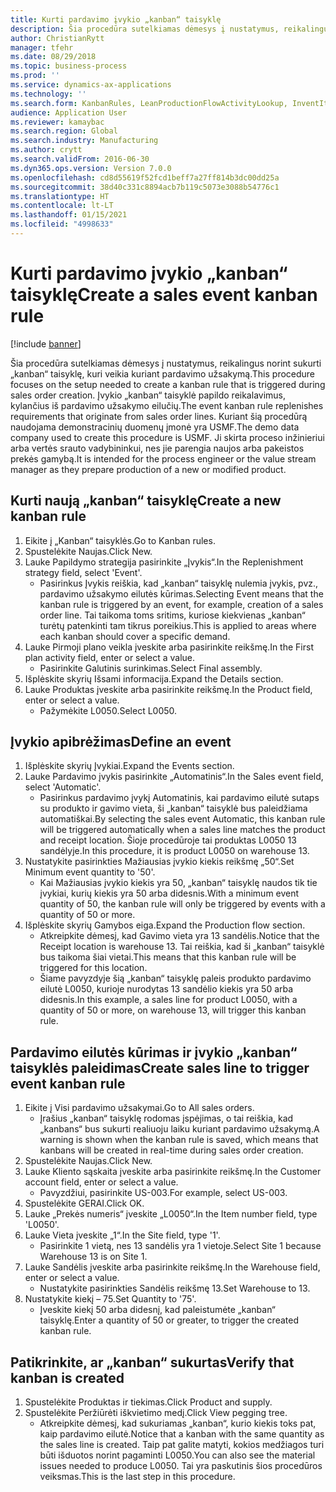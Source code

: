 ```yaml
---
title: Kurti pardavimo įvykio „kanban“ taisyklę
description: Šia procedūra sutelkiamas dėmesys į nustatymus, reikalingus norint sukurti „kanban“ taisyklę, kuri veikia kuriant pardavimo užsakymą.
author: ChristianRytt
manager: tfehr
ms.date: 08/29/2018
ms.topic: business-process
ms.prod: ''
ms.service: dynamics-ax-applications
ms.technology: ''
ms.search.form: KanbanRules, LeanProductionFlowActivityLookup, InventItemIdLookupSimple, SalesTableListPage, SalesCreateOrder, SalesTable, LeanPeggingTree
audience: Application User
ms.reviewer: kamaybac
ms.search.region: Global
ms.search.industry: Manufacturing
ms.author: crytt
ms.search.validFrom: 2016-06-30
ms.dyn365.ops.version: Version 7.0.0
ms.openlocfilehash: cd8d55619f52fcd1beff7a27ff814b3dc00dd25a
ms.sourcegitcommit: 38d40c331c8894acb7b119c5073e3088b54776c1
ms.translationtype: HT
ms.contentlocale: lt-LT
ms.lasthandoff: 01/15/2021
ms.locfileid: "4998633"
---
```

# <a name="create-a-sales-event-kanban-rule"></a><span data-ttu-id="c5e17-103">Kurti pardavimo įvykio „kanban“ taisyklę</span><span class="sxs-lookup"><span data-stu-id="c5e17-103">Create a sales event kanban rule</span></span>

[!include [banner](../../includes/banner.md)]

<span data-ttu-id="c5e17-104">Šia procedūra sutelkiamas dėmesys į nustatymus, reikalingus norint sukurti „kanban“ taisyklę, kuri veikia kuriant pardavimo užsakymą.</span><span class="sxs-lookup"><span data-stu-id="c5e17-104">This procedure focuses on the setup needed to create a kanban rule that is triggered during sales order creation.</span></span> <span data-ttu-id="c5e17-105">Įvykio „kanban“ taisyklė papildo reikalavimus, kylančius iš pardavimo užsakymo eilučių.</span><span class="sxs-lookup"><span data-stu-id="c5e17-105">The event kanban rule replenishes requirements that originate from sales order lines.</span></span> <span data-ttu-id="c5e17-106">Kuriant šią procedūrą naudojama demonstracinių duomenų įmonė yra USMF.</span><span class="sxs-lookup"><span data-stu-id="c5e17-106">The demo data company used to create this procedure is USMF.</span></span> <span data-ttu-id="c5e17-107">Ji skirta proceso inžinieriui arba vertės srauto vadybininkui, nes jie parengia naujos arba pakeistos prekės gamybą.</span><span class="sxs-lookup"><span data-stu-id="c5e17-107">It is intended for the process engineer or the value stream manager as they prepare production of a new or modified product.</span></span>




## <a name="create-a-new-kanban-rule"></a><span data-ttu-id="c5e17-108">Kurti naują „kanban“ taisyklę</span><span class="sxs-lookup"><span data-stu-id="c5e17-108">Create a new kanban rule</span></span>
1. <span data-ttu-id="c5e17-109">Eikite į „Kanban“ taisyklės.</span><span class="sxs-lookup"><span data-stu-id="c5e17-109">Go to Kanban rules.</span></span>
2. <span data-ttu-id="c5e17-110">Spustelėkite Naujas.</span><span class="sxs-lookup"><span data-stu-id="c5e17-110">Click New.</span></span>
3. <span data-ttu-id="c5e17-111">Lauke Papildymo strategija pasirinkite „Įvykis“.</span><span class="sxs-lookup"><span data-stu-id="c5e17-111">In the Replenishment strategy field, select 'Event'.</span></span>
    * <span data-ttu-id="c5e17-112">Pasirinkus Įvykis reiškia, kad „kanban“ taisyklę nulemia įvykis, pvz., pardavimo užsakymo eilutės kūrimas.</span><span class="sxs-lookup"><span data-stu-id="c5e17-112">Selecting Event means that the kanban rule is triggered by an event, for example, creation of a sales order line.</span></span>   <span data-ttu-id="c5e17-113">Tai taikoma toms sritims, kuriose kiekvienas „kanban“ turėtų patenkinti tam tikrus poreikius.</span><span class="sxs-lookup"><span data-stu-id="c5e17-113">This is applied to areas where each kanban should cover a specific demand.</span></span>  
4. <span data-ttu-id="c5e17-114">Lauke Pirmoji plano veikla įveskite arba pasirinkite reikšmę.</span><span class="sxs-lookup"><span data-stu-id="c5e17-114">In the First plan activity field, enter or select a value.</span></span>
    * <span data-ttu-id="c5e17-115">Pasirinkite Galutinis surinkimas.</span><span class="sxs-lookup"><span data-stu-id="c5e17-115">Select Final assembly.</span></span>  
5. <span data-ttu-id="c5e17-116">Išplėskite skyrių Išsami informacija.</span><span class="sxs-lookup"><span data-stu-id="c5e17-116">Expand the Details section.</span></span>
6. <span data-ttu-id="c5e17-117">Lauke Produktas įveskite arba pasirinkite reikšmę.</span><span class="sxs-lookup"><span data-stu-id="c5e17-117">In the Product field, enter or select a value.</span></span>
    * <span data-ttu-id="c5e17-118">Pažymėkite L0050.</span><span class="sxs-lookup"><span data-stu-id="c5e17-118">Select L0050.</span></span>  

## <a name="define-an-event"></a><span data-ttu-id="c5e17-119">Įvykio apibrėžimas</span><span class="sxs-lookup"><span data-stu-id="c5e17-119">Define an event</span></span>
1. <span data-ttu-id="c5e17-120">Išplėskite skyrių Įvykiai.</span><span class="sxs-lookup"><span data-stu-id="c5e17-120">Expand the Events section.</span></span>
2. <span data-ttu-id="c5e17-121">Lauke Pardavimo įvykis pasirinkite „Automatinis“.</span><span class="sxs-lookup"><span data-stu-id="c5e17-121">In the Sales event field, select 'Automatic'.</span></span>
    * <span data-ttu-id="c5e17-122">Pasirinkus pardavimo įvykį Automatinis, kai pardavimo eilutė sutaps su produkto ir gavimo vieta, ši „kanban“ taisyklė bus paleidžiama automatiškai.</span><span class="sxs-lookup"><span data-stu-id="c5e17-122">By selecting the sales event Automatic, this kanban rule will be triggered automatically when a sales line matches the product and receipt location.</span></span> <span data-ttu-id="c5e17-123">Šioje procedūroje tai produktas L0050 13 sandėlyje.</span><span class="sxs-lookup"><span data-stu-id="c5e17-123">In this procedure, it is product L0050 on warehouse 13.</span></span>  
3. <span data-ttu-id="c5e17-124">Nustatykite pasirinkties Mažiausias įvykio kiekis reikšmę „50“.</span><span class="sxs-lookup"><span data-stu-id="c5e17-124">Set Minimum event quantity to '50'.</span></span>
    * <span data-ttu-id="c5e17-125">Kai Mažiausias įvykio kiekis yra 50, „kanban“ taisyklę naudos tik tie įvykiai, kurių kiekis yra 50 arba didesnis.</span><span class="sxs-lookup"><span data-stu-id="c5e17-125">With a minimum event quantity of 50, the kanban rule will only be triggered by events with a quantity of 50 or more.</span></span>  
4. <span data-ttu-id="c5e17-126">Išplėskite skyrių Gamybos eiga.</span><span class="sxs-lookup"><span data-stu-id="c5e17-126">Expand the Production flow section.</span></span>
    * <span data-ttu-id="c5e17-127">Atkreipkite dėmesį, kad Gavimo vieta yra 13 sandėlis.</span><span class="sxs-lookup"><span data-stu-id="c5e17-127">Notice that the Receipt location is warehouse 13.</span></span> <span data-ttu-id="c5e17-128">Tai reiškia, kad ši „kanban“ taisyklė bus taikoma šiai vietai.</span><span class="sxs-lookup"><span data-stu-id="c5e17-128">This means that this kanban rule will be triggered for this location.</span></span>  
    * <span data-ttu-id="c5e17-129">Šiame pavyzdyje šią „kanban“ taisyklę paleis produkto pardavimo eilutė L0050, kurioje nurodytas 13 sandėlio kiekis yra 50 arba didesnis.</span><span class="sxs-lookup"><span data-stu-id="c5e17-129">In this example, a sales line for product L0050, with a quantity of 50 or more, on warehouse 13, will trigger this kanban rule.</span></span>  

## <a name="create-sales-line-to-trigger-event-kanban-rule"></a><span data-ttu-id="c5e17-130">Pardavimo eilutės kūrimas ir įvykio „kanban“ taisyklės paleidimas</span><span class="sxs-lookup"><span data-stu-id="c5e17-130">Create sales line to trigger event kanban rule</span></span>
1. <span data-ttu-id="c5e17-131">Eikite į Visi pardavimo užsakymai.</span><span class="sxs-lookup"><span data-stu-id="c5e17-131">Go to All sales orders.</span></span>
    * <span data-ttu-id="c5e17-132">Įrašius „kanban“ taisyklę rodomas įspėjimas, o tai reiškia, kad „kanbans“ bus sukurti realiuoju laiku kuriant pardavimo užsakymą.</span><span class="sxs-lookup"><span data-stu-id="c5e17-132">A warning is shown when the kanban rule is saved, which means that kanbans will be created in real-time during sales order creation.</span></span>  
2. <span data-ttu-id="c5e17-133">Spustelėkite Naujas.</span><span class="sxs-lookup"><span data-stu-id="c5e17-133">Click New.</span></span>
3. <span data-ttu-id="c5e17-134">Lauke Kliento sąskaita įveskite arba pasirinkite reikšmę.</span><span class="sxs-lookup"><span data-stu-id="c5e17-134">In the Customer account field, enter or select a value.</span></span>
    * <span data-ttu-id="c5e17-135">Pavyzdžiui, pasirinkite US-003.</span><span class="sxs-lookup"><span data-stu-id="c5e17-135">For example, select US-003.</span></span>  
4. <span data-ttu-id="c5e17-136">Spustelėkite GERAI.</span><span class="sxs-lookup"><span data-stu-id="c5e17-136">Click OK.</span></span>
5. <span data-ttu-id="c5e17-137">Lauke „Prekės numeris“ įveskite „L0050“.</span><span class="sxs-lookup"><span data-stu-id="c5e17-137">In the Item number field, type 'L0050'.</span></span>
6. <span data-ttu-id="c5e17-138">Lauke Vieta įveskite „1“.</span><span class="sxs-lookup"><span data-stu-id="c5e17-138">In the Site field, type '1'.</span></span>
    * <span data-ttu-id="c5e17-139">Pasirinkite 1 vietą, nes 13 sandėlis yra 1 vietoje.</span><span class="sxs-lookup"><span data-stu-id="c5e17-139">Select Site 1 because Warehouse 13 is on Site 1.</span></span>  
7. <span data-ttu-id="c5e17-140">Lauke Sandėlis įveskite arba pasirinkite reikšmę.</span><span class="sxs-lookup"><span data-stu-id="c5e17-140">In the Warehouse field, enter or select a value.</span></span>
    * <span data-ttu-id="c5e17-141">Nustatykite pasirinkties Sandėlis reikšmę 13.</span><span class="sxs-lookup"><span data-stu-id="c5e17-141">Set Warehouse to 13.</span></span>  
8. <span data-ttu-id="c5e17-142">Nustatykite kiekį – 75.</span><span class="sxs-lookup"><span data-stu-id="c5e17-142">Set Quantity to '75'.</span></span>
    * <span data-ttu-id="c5e17-143">Įveskite kiekį 50 arba didesnį, kad paleistumėte „kanban“ taisyklę.</span><span class="sxs-lookup"><span data-stu-id="c5e17-143">Enter a quantity of 50 or greater, to trigger the created kanban rule.</span></span>  

## <a name="verify-that-kanban-is-created"></a><span data-ttu-id="c5e17-144">Patikrinkite, ar „kanban“ sukurtas</span><span class="sxs-lookup"><span data-stu-id="c5e17-144">Verify that kanban is created</span></span>
1. <span data-ttu-id="c5e17-145">Spustelėkite Produktas ir tiekimas.</span><span class="sxs-lookup"><span data-stu-id="c5e17-145">Click Product and supply.</span></span>
2. <span data-ttu-id="c5e17-146">Spustelėkite Peržiūrėti iškvietimo medį.</span><span class="sxs-lookup"><span data-stu-id="c5e17-146">Click View pegging tree.</span></span>
    * <span data-ttu-id="c5e17-147">Atkreipkite dėmesį, kad sukuriamas „kanban“, kurio kiekis toks pat, kaip pardavimo eilutė.</span><span class="sxs-lookup"><span data-stu-id="c5e17-147">Notice that a kanban with the same quantity as the sales line is created.</span></span> <span data-ttu-id="c5e17-148">Taip pat galite matyti, kokios medžiagos turi būti išduotos norint pagaminti L0050.</span><span class="sxs-lookup"><span data-stu-id="c5e17-148">You can also see the material issues needed to produce L0050.</span></span> <span data-ttu-id="c5e17-149">Tai yra paskutinis šios procedūros veiksmas.</span><span class="sxs-lookup"><span data-stu-id="c5e17-149">This is the last step in this procedure.</span></span>  

